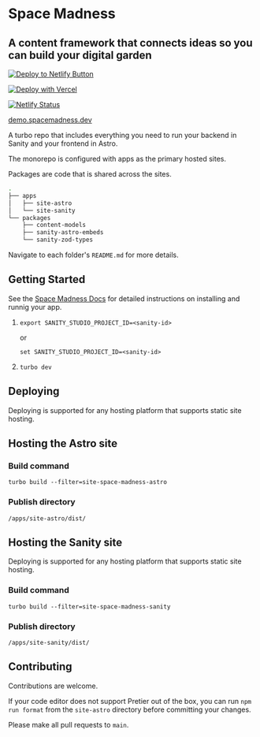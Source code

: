 # Space Madness

## A content framework that connects ideas so you can build your digital garden

[![Deploy to Netlify Button](https://www.netlify.com/img/deploy/button.svg)](https://app.netlify.com/start/deploy?repository=https://github.com/JumboLove/space-madness&base=apps/site-astro)

[![Deploy with Vercel](https://vercel.com/button)](https://vercel.com/new/clone?repository-url=https%3A%2F%2Fgithub.com%2FJumboLove%2Fspace-madness&env=SANITY_STUDIO_PROJECT_ID&envDescription=Sanity%20Project%20ID&envLink=https%3A%2F%2Fwww.sanity.io%2Fdocs%2Fcreating-projects&output-directory=apps%2Fsite-astro%2Fdist)

[![Netlify Status](https://api.netlify.com/api/v1/badges/b7b70f89-282d-4a89-97c8-fc97b39565f1/deploy-status)](https://app.netlify.com/sites/space-madness-demo/deploys)

[demo.spacemadness.dev](https://demo.spacemadness.dev/)

A turbo repo that includes everything you need to run your backend in Sanity and your frontend in Astro.

The monorepo is configured with apps as the primary hosted sites.

Packages are code that is shared across the sites.

```bash
.
├── apps
│   ├── site-astro
│   └── site-sanity
└── packages
    ├── content-models
    ├── sanity-astro-embeds
    └── sanity-zod-types
```

Navigate to each folder's `README.md` for more details.

## Getting Started

See the [Space Madness Docs](https://spacemadness.dev/docs/) for detailed instructions on installing and runnig your app.

1. `export SANITY_STUDIO_PROJECT_ID=<sanity-id>`

   or

   `set SANITY_STUDIO_PROJECT_ID=<sanity-id>`

1. `turbo dev`

## Deploying

Deploying is supported for any hosting platform that supports static site hosting.

## Hosting the Astro site

### Build command

`turbo build --filter=site-space-madness-astro`

### Publish directory

`/apps/site-astro/dist/`

## Hosting the Sanity site

Deploying is supported for any hosting platform that supports static site hosting.

### Build command

`turbo build --filter=site-space-madness-sanity`

### Publish directory

`/apps/site-sanity/dist/`

## Contributing

Contributions are welcome.

If your code editor does not support Pretier out of the box, you can run `npm run format` from the `site-astro` directory before committing your changes.

Please make all pull requests to `main`.
